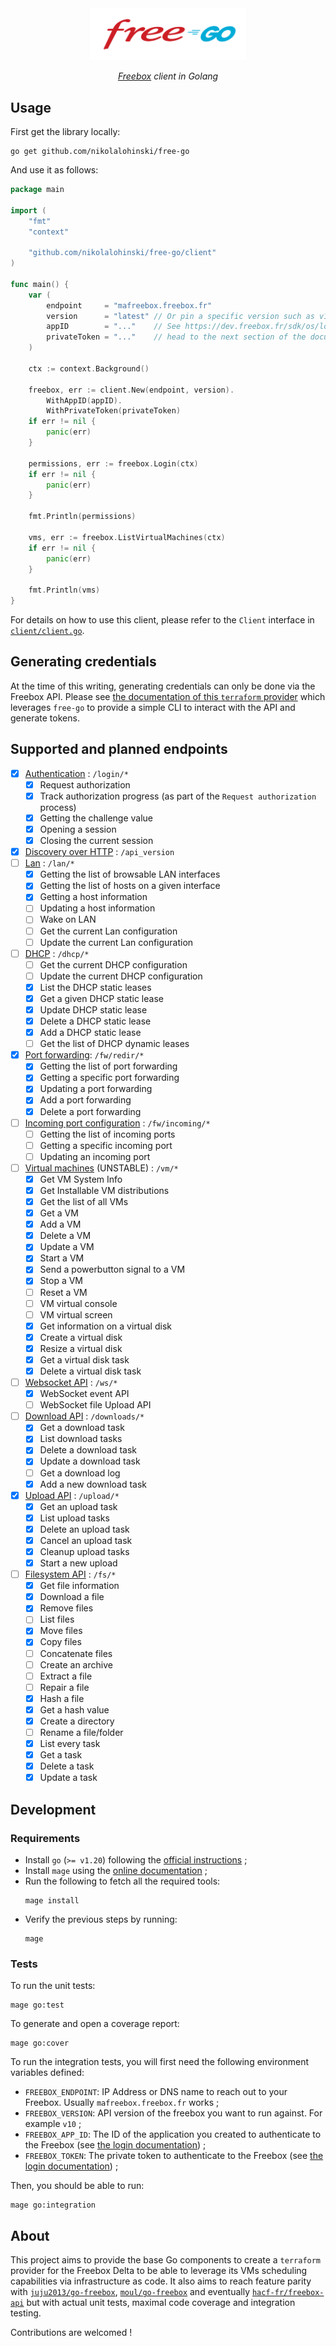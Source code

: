 <div align="center">
<img src="./free-go.svg" width="250"/>

<i><a href="https://en.wikipedia.org/wiki/Freebox" target="_blank">Freebox</a> client in Golang</i>
</div>


## Usage

First get the library locally:

```shell
go get github.com/nikolalohinski/free-go
```

And use it as follows:

```go
package main

import (
    "fmt"
    "context"

    "github.com/nikolalohinski/free-go/client"
)

func main() {
    var (
        endpoint     = "mafreebox.freebox.fr"
        version      = "latest" // Or pin a specific version such as v10.
        appID        = "..."    // See https://dev.freebox.fr/sdk/os/login/ and/or
        privateToken = "..."    // head to the next section of the documentation
    )

    ctx := context.Background()

    freebox, err := client.New(endpoint, version).
        WithAppID(appID).
        WithPrivateToken(privateToken)
    if err != nil {
        panic(err)
    }

    permissions, err := freebox.Login(ctx)
    if err != nil {
        panic(err)
    }

    fmt.Println(permissions)

    vms, err := freebox.ListVirtualMachines(ctx)
    if err != nil {
        panic(err)
    }

    fmt.Println(vms)
}
```

For details on how to use this client, please refer to the `Client` interface in [`client/client.go`](./client/client.go).

## Generating credentials

At the time of this writing, generating credentials can only be done via the Freebox API. Please see [the documentation of this `terraform` provider](https://nikolalohinski.github.io/terraform-provider-freebox/provider.html#generating-credentials) which leverages `free-go` to provide a simple CLI to interact with the API and generate tokens.

## Supported and planned endpoints

- [x] [Authentication](https://dev.freebox.fr/sdk/os/login/) : `/login/*`
  - [x] Request authorization
  - [x] Track authorization progress (as part of the `Request authorization` process)
  - [x] Getting the challenge value
  - [x] Opening a session
  - [x] Closing the current session
- [x] [Discovery over HTTP](https://dev.freebox.fr/sdk/os/) : `/api_version`
- [ ] [Lan](https://dev.freebox.fr/sdk/os/lan/#lan) : `/lan/*`
  - [x] Getting the list of browsable LAN interfaces
  - [x] Getting the list of hosts on a given interface
  - [x] Getting a host information
  - [ ] Updating a host information
  - [ ] Wake on LAN
  - [ ] Get the current Lan configuration
  - [ ] Update the current Lan configuration
- [ ] [DHCP](https://dev.freebox.fr/sdk/os/dhcp/#dhcp) : `/dhcp/*`
  - [ ] Get the current DHCP configuration
  - [ ] Update the current DHCP configuration
  - [x] List the DHCP static leases
  - [x] Get a given DHCP static lease
  - [x] Update DHCP static lease
  - [x] Delete a DHCP static lease
  - [x] Add a DHCP static lease
  - [ ] Get the list of DHCP dynamic leases
- [x] [Port forwarding](https://dev.freebox.fr/sdk/os/nat/#port-forwarding): `/fw/redir/*`
  - [x] Getting the list of port forwarding
  - [x] Getting a specific port forwarding
  - [x] Updating a port forwarding
  - [x] Add a port forwarding
  - [x] Delete a port forwarding
- [ ] [Incoming port configuration](https://dev.freebox.fr/sdk/os/nat/#incoming-port-configuration) : `/fw/incoming/*`
  - [ ] Getting the list of incoming ports
  - [ ] Getting a specific incoming port
  - [ ] Updating an incoming port
- [ ] [Virtual machines](http://mafreebox.freebox.fr/#Fbx.os.app.help.app) (UNSTABLE) : `/vm/*`
  - [x] Get VM System Info
  - [x] Get Installable VM distributions
  - [x] Get the list of all VMs
  - [x] Get a VM
  - [x] Add a VM
  - [x] Delete a VM
  - [x] Update a VM
  - [x] Start a VM
  - [x] Send a powerbutton signal to a VM
  - [x] Stop a VM
  - [ ] Reset a VM
  - [ ] VM virtual console
  - [ ] VM virtual screen
  - [x] Get information on a virtual disk
  - [x] Create a virtual disk
  - [x] Resize a virtual disk
  - [x] Get a virtual disk task
  - [x] Delete a virtual disk task
- [ ] [Websocket API](https://dev.freebox.fr/sdk/os/) : `/ws/*`
  - [x] WebSocket event API
  - [ ] WebSocket file Upload API
- [ ] [Download API](https://dev.freebox.fr/sdk/os/download/) : `/downloads/*`
  - [x] Get a download task
  - [x] List download tasks
  - [x] Delete a download task
  - [x] Update a download task
  - [ ] Get a download log
  - [x] Add a new download task
- [x] [Upload API](https://dev.freebox.fr/sdk/os/upload/) : `/upload/*`
  - [x] Get an upload task
  - [x] List upload tasks
  - [x] Delete an upload task
  - [x] Cancel an upload task
  - [x] Cleanup upload tasks
  - [x] Start a new upload
- [ ] [Filesystem API](https://dev.freebox.fr/sdk/os/fs/) : `/fs/*`
  - [x] Get file information
  - [x] Download a file
  - [x] Remove files
  - [ ] List files
  - [x] Move files
  - [x] Copy files
  - [ ] Concatenate files
  - [ ] Create an archive
  - [ ] Extract a file
  - [ ] Repair a file
  - [x] Hash a file
  - [x] Get a hash value
  - [x] Create a directory
  - [ ] Rename a file/folder
  - [x] List every task
  - [x] Get a task
  - [x] Delete a task
  - [x] Update a task

## Development

### Requirements

* Install `go` (`>= v1.20`) following the [official instructions](https://go.dev/doc/install) ;
* Install `mage` using the [online documentation](https://magefile.org/²) ;
* Run the following to fetch all the required tools:
  ```shell
  mage install
  ```
* Verify the previous steps by running:
  ```shell
  mage
  ```

### Tests

To run the unit tests:

```shell
mage go:test
```

To generate and open a coverage report:

```shell
mage go:cover
```

To run the integration tests, you will first need the following environment variables defined:
* `FREEBOX_ENDPOINT`: IP Address or DNS name to reach out to your Freebox. Usually `mafreebox.freebox.fr` works ;
* `FREEBOX_VERSION`: API version of the freebox you want to run against. For example `v10` ;
* `FREEBOX_APP_ID`: The ID of the application you created to authenticate to the Freebox (see [the login documentation](https://dev.freebox.fr/sdk/os/login/)) ;
* `FREEBOX_TOKEN`: The private token to authenticate to the Freebox (see [the login documentation](https://dev.freebox.fr/sdk/os/login/)) ;

Then, you should be able to run:

```shell
mage go:integration
```

## About

This project aims to provide the base Go components to create a `terraform` provider for the Freebox Delta to be able to leverage its VMs scheduling capabilities via infrastructure as code. It also aims to reach feature parity with [`juju2013/go-freebox`](https://github.com/juju2013/go-freebox), [`moul/go-freebox`](https://github.com/moul/go-freebox) and eventually [`hacf-fr/freebox-api`](https://github.com/hacf-fr/freebox-api) but with actual unit tests, maximal code coverage and integration testing.

Contributions are welcomed !
